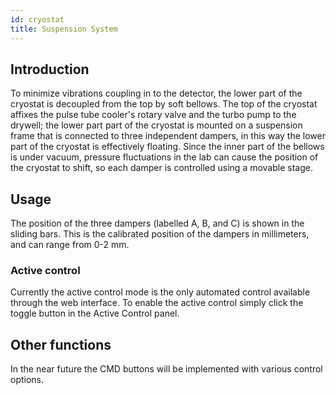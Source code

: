 ```yaml
---
id: cryostat
title: Suspension System
---
```


## Introduction
To minimize vibrations coupling in to the detector, the lower part of the cryostat is decoupled from the top by soft bellows. The top of the cryostat affixes the pulse tube cooler's rotary valve and the turbo pump to the drywell; the lower part part of the cryostat is mounted on a suspension frame that is connected to three independent dampers, in this way the lower part of the cryostat is effectively floating. Since the inner part of the bellows is under vacuum, pressure
fluctuations in the lab can cause the position of the cryostat to shift, so each damper is controlled using a movable stage. 

## Usage
The position of the three dampers (labelled A, B, and C) is shown in the sliding bars. This is the calibrated position of the dampers in millimeters, and can range from 0-2 mm.

### Active control
Currently the active control mode is the only automated control available through the web interface. To enable the active control simply click the toggle button in the Active Control panel.

## Other functions
In the near future the CMD buttons will be implemented with various control options.
